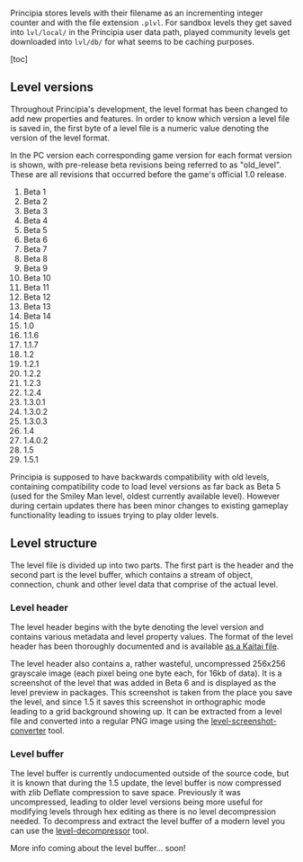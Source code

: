 Principia stores levels with their filename as an incrementing integer counter and with the file extension `.plvl`. For sandbox levels they get saved into `lvl/local/` in the Principia user data path, played community levels get downloaded into `lvl/db/` for what seems to be caching purposes.

[toc]

## Level versions
Throughout Principia's development, the level format has been changed to add new properties and features. In order to know which version a level file is saved in, the first byte of a level file is a numeric value denoting the version of the level format.

In the PC version each corresponding game version for each format version is shown, with pre-release beta revisions being referred to as "old_level". These are all revisions that occurred before the game's official 1.0 release.

1.  Beta 1
2.  Beta 2
3.  Beta 3
4.  Beta 4
5.  Beta 5
6.  Beta 6
7.  Beta 7
8.  Beta 8
9.  Beta 9
10. Beta 10
11. Beta 11
12. Beta 12
13. Beta 13
14. Beta 14
15. 1.0
16. 1.1.6
17. 1.1.7
18. 1.2
19. 1.2.1
20. 1.2.2
21. 1.2.3
22. 1.2.4
23. 1.3.0.1
24. 1.3.0.2
25. 1.3.0.3
26. 1.4
27. 1.4.0.2
28. 1.5
29. 1.5.1

Principia is supposed to have backwards compatibility with old levels, containing compatibility code to load level versions as far back as Beta 5 (used for the Smiley Man level, oldest currently available level). However during certain updates there has been minor changes to existing gameplay functionality leading to issues trying to play older levels.


## Level structure
The level file is divided up into two parts. The first part is the header and the second part is the level buffer, which contains a stream of object, connection, chunk and other level data that comprise of the actual level.

### Level header
The level header begins with the byte denoting the level version and contains various metadata and level property values. The format of the level header has been thoroughly documented and is available [as a Kaitai file](https://github.com/principia-preservation-project/kaitai/blob/master/kaitai/plvl.ksy).

The level header also contains a, rather wasteful, uncompressed 256x256 grayscale image (each pixel being one byte each, for 16kb of data). It is a screenshot of the level that was added in Beta 6 and is displayed as the level preview in packages. This screenshot is taken from the place you save the level, and since 1.5 it saves this screenshot in orthographic mode leading to a grid background showing up. It can be extracted from a level file and converted into a regular PNG image using the [level-screenshot-converter](https://github.com/principia-preservation-project/level-screenshot-converter) tool.

### Level buffer
The level buffer is currently undocumented outside of the source code, but it is known that during the 1.5 update, the level buffer is now compressed with zlib Deflate compression to save space. Previously it was uncompressed, leading to older level versions being more useful for modifying levels through hex editing as there is no level decompression needed. To decompress and extract the level buffer of a modern level you can use the [level-decompressor](https://github.com/principia-preservation-project/level-decompressor) tool.

More info coming about the level buffer... soon!